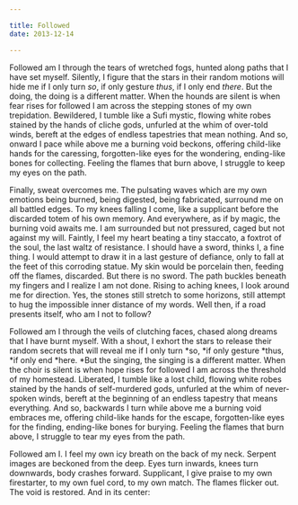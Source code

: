 ```yaml
---

title: Followed 
date: 2013-12-14

---
```




Followed am I through the tears of wretched fogs, hunted along paths that I have set myself. Silently, I figure that the stars in their random motions will hide me if I only turn *so*, if only gesture *thus*, if I only end *there*. But the doing, the doing is a different matter. When the hounds are silent is when fear rises for followed I am across the stepping stones of my own trepidation. Bewildered, I tumble like a Sufi mystic, flowing white robes stained by the hands of cliche gods, unfurled at the whim of over-told winds, bereft at the edges of endless tapestries that mean nothing. And so, onward I pace while above me a burning void beckons, offering child-like hands for the caressing, forgotten-like eyes for the wondering, ending-like bones for collecting. Feeling the flames that burn above, I struggle to keep my eyes on the path.

Finally, sweat overcomes me. The pulsating waves which are my own emotions being burned, being digested, being fabricated, surround me on all battled edges. To my knees falling I come, like a supplicant before the discarded totem of his own memory. And everywhere, as if by magic, the burning void awaits me. I am surrounded but not pressured, caged but not against my will. Faintly, I feel my heart beating a tiny staccato, a foxtrot of the soul, the last waltz of resistance. I should have a sword, thinks I, a fine thing. I would attempt to draw it in a last gesture of defiance, only to fall at the feet of this corroding statue. My skin would be porcelain then, feeding off the flames, discarded. But there is no sword. The path buckles beneath my fingers and I realize I am not done. Rising to aching knees, I look around me for direction. Yes, the stones still stretch to some horizons, still attempt to hug the impossible inner distance of my words. Well then, if a road presents itself, who am I not to follow?

Followed am I through the veils of clutching faces, chased along dreams that I have burnt myself. With a shout, I exhort the stars to release their random secrets that will reveal me if I only turn *so, *if only gesture *thus, *if only end *here. *But the singing, the singing is a different matter. When the choir is silent is when hope rises for followed I am across the threshold of my homestead. Liberated, I tumble like a lost child, flowing white robes stained by the hands of self-murdered gods, unfurled at the whim of never-spoken winds, bereft at the beginning of an endless tapestry that means everything. And so, backwards I turn while above me a burning void embraces me, offering child-like hands for the escape, forgotten-like eyes for the finding, ending-like bones for burying. Feeling the flames that burn above, I struggle to tear my eyes from the path.

Followed am I. I feel my own icy breath on the back of my neck. Serpent images are beckoned from the deep. Eyes turn inwards, knees turn downwards, body crashes forward. Supplicant, I give praise to my own firestarter, to my own fuel cord, to my own match. The flames flicker out. The void is restored. And in its center: